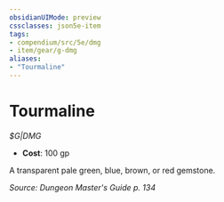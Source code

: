 ```yaml
---
obsidianUIMode: preview
cssclasses: json5e-item
tags:
- compendium/src/5e/dmg
- item/gear/g-dmg
aliases: 
- "Tourmaline"
---
```

# Tourmaline
*$G|DMG*  

- **Cost**: 100 gp

A transparent pale green, blue, brown, or red gemstone.

*Source: Dungeon Master's Guide p. 134*